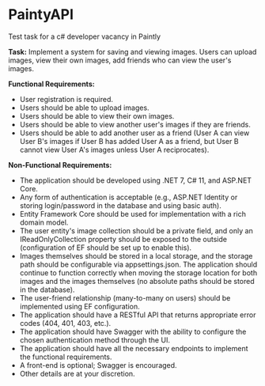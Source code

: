# PaintyAPI
Test task for a c# developer vacancy in Paintly

**Task:**
Implement a system for saving and viewing images. Users can upload images, view their own images, add friends who can view the user's images.

**Functional Requirements:**
- User registration is required.
- Users should be able to upload images.
- Users should be able to view their own images.
- Users should be able to view another user's images if they are friends.
- Users should be able to add another user as a friend (User A can view User B's images if User B has added User A as a friend, but User B cannot view User A's images unless User A reciprocates).

**Non-Functional Requirements:**
- The application should be developed using .NET 7, C# 11, and ASP.NET Core.
- Any form of authentication is acceptable (e.g., ASP.NET Identity or storing login/password in the database and using basic auth).
- Entity Framework Core should be used for implementation with a rich domain model.
- The user entity's image collection should be a private field, and only an IReadOnlyCollection property should be exposed to the outside (configuration of EF should be set up to enable this).
- Images themselves should be stored in a local storage, and the storage path should be configurable via appsettings.json. The application should continue to function correctly when moving the storage location for both images and the images themselves (no absolute paths should be stored in the database).
- The user-friend relationship (many-to-many on users) should be implemented using EF configuration.
- The application should have a RESTful API that returns appropriate error codes (404, 401, 403, etc.).
- The application should have Swagger with the ability to configure the chosen authentication method through the UI.
- The application should have all the necessary endpoints to implement the functional requirements.
- A front-end is optional; Swagger is encouraged.
- Other details are at your discretion.
